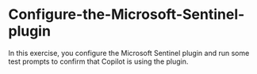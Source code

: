 # Configure-the-Microsoft-Sentinel-plugin
In this exercise, you configure the Microsoft Sentinel plugin and run some test prompts to confirm that Copilot is using the plugin.
